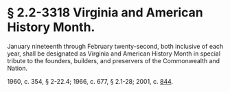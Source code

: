 # § 2.2-3318 Virginia and American History Month.

<p>January nineteenth through February twenty-second, both inclusive of each year, shall be designated as Virginia and American History Month in special tribute to the founders, builders, and preservers of the Commonwealth and Nation.</p><p>1960, c. 354, § 2-22.4; 1966, c. 677, § 2.1-28; 2001, c. <a href='http://lis.virginia.gov/cgi-bin/legp604.exe?011+ful+CHAP0844'>844</a>.</p>